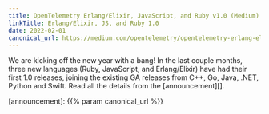 ```yaml
---
title: OpenTelemetry Erlang/Elixir, JavaScript, and Ruby v1.0 (Medium)
linkTitle: Erlang/Elixir, JS, and Ruby 1.0
date: 2022-02-01
canonical_url: https://medium.com/opentelemetry/opentelemetry-erlang-elixir-javascript-and-ruby-v1-0-3a0c32e0add4
---
```


We are kicking off the new year with a bang! In the last couple months, three
new languages (Ruby, JavaScript, and Erlang/Elixir) have had their first 1.0
releases, joining the existing GA releases from C++, Go, Java, .NET, Python and
Swift. Read all the details from the [announcement][].

[announcement]: {{% param canonical_url %}}
